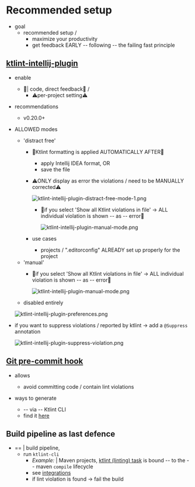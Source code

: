 # Recommended setup

* goal
  * recommended setup /
    * maximize your productivity
    * get feedback EARLY -- following -- the failing fast principle

## [ktlint-intellij-plugin](https://plugins.jetbrains.com/plugin/15057-ktlint)

* enable
  * 👀| code, direct feedback👀 /
    * ⚠️per-project setting⚠️ 

* recommendations
  * v0.20.0+

* ALLOWED modes
  * 'distract free'
    * 👀Ktlint formatting is applied AUTOMATICALLY AFTER👀
      * apply Intellij IDEA format, OR
      * save the file
    * ⚠️ONLY display as error the violations / need to be MANUALLY corrected⚠️
    
      ![ktlint-intellij-plugin-distract-free-mode-1.png](..%2Fassets%2Fimages%2Fktlint-intellij-plugin-distract-free-mode-1.png)
      * 👀if you select 'Show all Ktlint violations in file' -> ALL individual violation is shown -- as -- error👀
      
        ![ktlint-intellij-plugin-manual-mode.png](..%2Fassets%2Fimages%2Fktlint-intellij-plugin-manual-mode.png)

    * use cases
      * projects / ".editorconfig" ALREADY set up properly for the project
  * 'manual'
    * 👀if you select 'Show all Ktlint violations in file' -> ALL individual violation is shown -- as -- error👀
            
      ![ktlint-intellij-plugin-manual-mode.png](..%2Fassets%2Fimages%2Fktlint-intellij-plugin-manual-mode.png)
  * disabled entirely

  ![ktlint-intellij-plugin-preferences.png](..%2Fassets%2Fimages%2Fktlint-intellij-plugin-preferences.png)

* if you want to suppress violations / reported by ktlint -> add a `@Suppress` annotation

  ![ktlint-intellij-plugin-suppress-violation.png](..%2Fassets%2Fimages%2Fktlint-intellij-plugin-suppress-violation.png)

## [Git pre-commit hook](cli.md#git-hooks)

* allows
  * avoid committing code / contain lint violations

* ways to generate
  * -- via -- Ktlint CLI
  * find it [here](/ktlint-cli/src/main/kotlin/com/pinterest/ktlint/cli/internal/GitPreCommitHookSubCommand.kt#L23)

## Build pipeline as last defence

* == | build pipeline,
  * run `ktlint-cli`
    * _Example:_ | Maven projects, [ktlint (linting) task](integrations.md#maven-integration) is bound -- to the -- maven `compile` lifecycle 
    * see [integrations](integrations.md)
    * if lint violation is found -> fail the build
